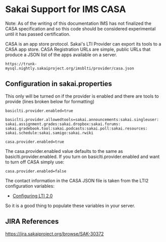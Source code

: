 
Sakai Support for IMS CASA
==========================

Note: As of the writing of this documentation IMS has not finalized the
CASA specification and so this code should be considered experimental
until it has passed certification.

CASA is an app store protocol.   Sakai's LTI Provider can export its tools
to a CASA app store.  CASA Registration URLs are simple, public URLs that
produce a JSON list of the apps available on a server.

    https://trunk-mysql.nightly.sakaiproject.org/imsblti/provider/casa.json

Configuration in sakai.properties
---------------------------------

This only will be turned on if the provider is enabled and there are tools to provide
(lines broken below for formatting)

    basiclti.provider.enabled=true

    basiclti.provider.allowedtools=sakai.announcements:sakai.singleuser:
    sakai.assignment.grades:sakai.dropbox:sakai.forums:
    sakai.gradebook.tool:sakai.podcasts:sakai.poll:sakai.resources:
    sakai.schedule:sakai.samigo:sakai.rwiki

    casa.provider.enabled=true

The casa.provider.enabled value defaults to the same as basiclti.provider.enabled.  If
you turn on basiclti.provider.enabled and want to turn off CASA simply use:

    casa.provider.enabled=false

The contact information in the CASA JSON file is taken from the LTI2 configuration variables:

* [Configuring LTI 2.0](LTI2.md)

So it is a good thing to populate these variables in your server.

JIRA References
---------------

https://jira.sakaiproject.org/browse/SAK-30372
